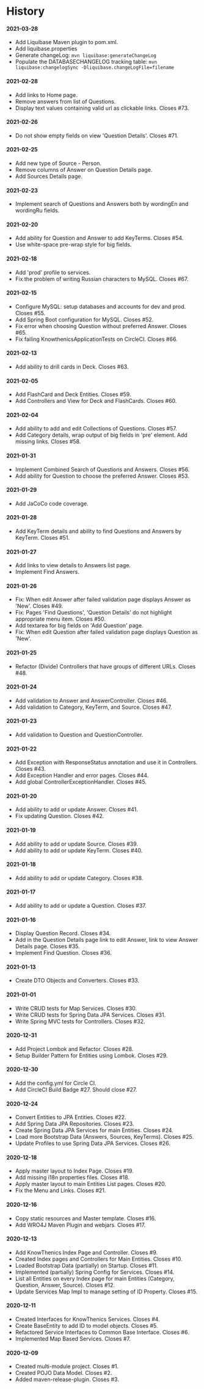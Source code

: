 # History

#### 2021-03-28
* Add Liquibase Maven plugin to pom.xml.
* Add liquibase.properties
* Generate changeLog: `mvn liquibase:generateChangeLog`
* Populate the DATABASECHANGELOG tracking table: `mvn liquibase:changelogSync -Dliquibase.changeLogFile=filename`

#### 2021-02-28
* Add links to Home page.
* Remove answers from list of Questions.
* Display text values containing valid url as clickable links. Closes #73.

#### 2021-02-26
* Do not show empty fields on view 'Question Details'. Closes #71.

#### 2021-02-25
* Add new type of Source - Person.
* Remove columns of Answer on Question Details page.
* Add Sources Details page.

#### 2021-02-23
* Implement search of Questions and Answers both by wordingEn and wordingRu fields.

#### 2021-02-20
* Add ability for Question and Answer to add KeyTerms. Closes #54.
* Use white-space pre-wrap style for big fields.

#### 2021-02-18
* Add 'prod' profile to services.
* Fix the problem of writing Russian characters to MySQL. Closes #67.

#### 2021-02-15
* Configure MySQL: setup databases and accounts for dev and prod. Closes #55.
* Add Spring Boot configuration for MySQL. Closes #52.
* Fix error when choosing Question without preferred Answer. Closes #65.
* Fix failing KnowthenicsApplicationTests on CircleCI. Closes #66. 

#### 2021-02-13
* Add ability to drill cards in Deck. Closes #63.

#### 2021-02-05
* Add FlashCard and Deck Entities. Closes #59.
* Add Controllers and View for Deck and FlashCards. Closes #60.

#### 2021-02-04
* Add ability to add and edit Collections of Questions. Closes #57.
* Add Category details, wrap output of big fields in 'pre' element. Add missing links. Closes #58.

#### 2021-01-31
* Implement Combined Search of Questions and Answers. Closes #56.
* Add ability for Question to choose the preferred Answer. Closes #53.

#### 2021-01-29
* Add JaCoCo code coverage.

#### 2021-01-28
* Add KeyTerm details and ability to find Questions and Answers by KeyTerm. Closes #51.

#### 2021-01-27
* Add links to view details to Answers list page.
* Implement Find Answers.

#### 2021-01-26
* Fix: When edit Answer after failed validation page displays Answer as 'New'. Closes #49.
* Fix: Pages 'Find Questions', 'Question Details' do not highlight appropriate menu item. Closes #50.
* Add textarea for big fields on 'Add Question' page.
* Fix: When edit Question after failed validation page displays Question as 'New'.

#### 2021-01-25
* Refactor (Divide) Controllers that have groups of different URLs. Closes #48.

#### 2021-01-24
* Add validation to Answer and AnswerController. Closes #46.
* Add validation to Category, KeyTerm, and Source. Closes #47.

#### 2021-01-23
* Add validation to Question and QuestionController.

#### 2021-01-22
* Add Exception with ResponseStatus annotation and use it in Controllers. Closes #43.
* Add Exception Handler and error pages. Closes #44.
* Add global ControllerExceptionHandler. Closes #45.

#### 2021-01-20
* Add ability to add or update Answer. Closes #41.
* Fix updating Question. Closes #42.

#### 2021-01-19
* Add ability to add or update Source. Closes #39.
* Add ability to add or update KeyTerm. Closes #40.

#### 2021-01-18
* Add ability to add or update Category. Closes #38.

#### 2021-01-17
* Add ability to add or update a Question. Closes #37.

#### 2021-01-16
* Display Question Record. Closes #34.
* Add in the Question Details page link to edit Answer, link to view Answer Details page. Closes #35.
* Implement Find Question. Closes #36.

#### 2021-01-13
* Create DTO Objects and Converters. Closes #33.

#### 2021-01-01
* Write CRUD tests for Map Services. Closes #30.
* Write CRUD tests for Spring Data JPA Services. Closes #31.
* Write Spring MVC tests for Controllers. Closes #32.

#### 2020-12-31
* Add Project Lombok and Refactor. Closes #28.
* Setup Builder Pattern for Entities using Lombok. Closes #29.

#### 2020-12-30
* Add the config.yml for Circle CI.
* Add CircleCI Build Badge #27. Should close #27.

#### 2020-12-24
* Convert Entities to JPA Entities. Closes #22.
* Add Spring Data JPA Repositories. Closes #23.
* Create Spring Data JPA Services for main Entities. Closes #24.
* Load more Bootstrap Data (Answers, Sources, KeyTerms). Closes #25.
* Update Profiles to use Spring Data JPA Services. Closes #26.

#### 2020-12-18
* Apply master layout to Index Page. Closes #19.
* Add missing i18n properties files. Closes #18.
* Apply master layout to main Entities List pages. Closes #20.
* Fix the Menu and Links. Closes #21.

#### 2020-12-16
* Copy static resources and Master template. Closes #16.
* Add WRO4J Maven Plugin and webjars. Closes #17.

#### 2020-12-13
* Add KnowThenics Index Page and Controller. Closes #9.
* Created Index pages and Controllers for Main Entities. Closes #10.
* Loaded Bootstrap Data (partially) on Startup. Closes #11.
* Implemented (partially) Spring Config for Services. Closes #14.
* List all Entities on every Index page for main Entities (Category, Question, Answer, Source). Closes #12.
* Update Services Map Impl to manage setting of ID Property. Closes #15.

#### 2020-12-11
* Created Interfaces for KnowThenics Services. Closes #4.
* Create BaseEntity to add ID to model objects. Closes #5.
* Refactored Service Interfaces to Common Base Interface. Closes #6.
* Implemented Map Based Services. Closes #7.

#### 2020-12-09
* Created multi-module project. Closes #1.
* Created POJO Data Model. Closes #2.
* Added maven-release-plugin. Closes #3.
